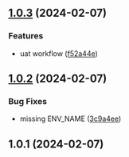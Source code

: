 ## [1.0.3](https://github.com/ychung-mot/cc-str-dss/compare/v1.0.2...v1.0.3) (2024-02-07)


### Features

* uat workflow ([f52a44e](https://github.com/ychung-mot/cc-str-dss/commit/f52a44e728e1944fdf4661059dd6acc2b5d0e07f))

## [1.0.2](https://github.com/ychung-mot/cc-str-dss/compare/v1.0.1...v1.0.2) (2024-02-07)


### Bug Fixes

* missing ENV_NAME ([3c9a4ee](https://github.com/ychung-mot/cc-str-dss/commit/3c9a4eeb32fff11fde34faab4ead99ff5e18dda8))

## 1.0.1 (2024-02-07)

